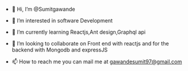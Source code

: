 - 👋 Hi, I’m @Sumitgawande
- 👀 I’m interested in software Development
- 🌱 I’m currently learning Reactjs,Ant design,Graphql api

- 💞️ I’m looking to collaborate on Front end with reactjs and for the backend with Mongodb and expressJS 
- 📫 How to reach me you can mail me at gawandesumit97@gmail.com

<!---
Sumitgawande/Sumitgawande is a ✨ special ✨ repository because its `README.md` (this file) appears on your GitHub profile.
You can click the Preview link to take a look at your changes.
--->
